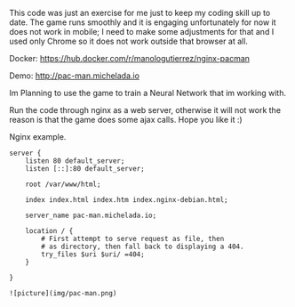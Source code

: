 This code was just an exercise for me just to keep my coding skill up to date. The game runs smoothly and it is engaging unfortunately for now it does not work in mobile; I need to make some adjustments for that and I used only Chrome so it does not work outside that browser at all.

Docker: https://hub.docker.com/r/manologutierrez/nginx-pacman

Demo: http://pac-man.michelada.io

Im Planning to use the game to train a Neural Network that im working with.

Run the code through nginx as a web server, otherwise it will not work the reason is that the game does some ajax calls. Hope you like it :)

Nginx example.
```
server {
	listen 80 default_server;
	listen [::]:80 default_server;

	root /var/www/html;

	index index.html index.htm index.nginx-debian.html;

	server_name pac-man.michelada.io;

	location / {
		# First attempt to serve request as file, then
		# as directory, then fall back to displaying a 404.
		try_files $uri $uri/ =404;
	}

}

![picture](img/pac-man.png)

